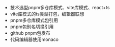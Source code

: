 
- 技术选型pnpm多仓库模式、vite库模式、react+ts
- vite库模式的ts类型打包，编辑器联想
- pnpm多仓库模式包引用
- pnpm包别名切换引用
- github pnpm包发布
- 代码编辑器使用monaco
